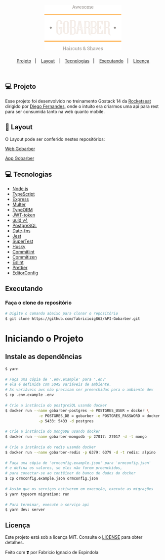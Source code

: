 <h1 align="center">
    <img alt="GoBarber" title="#delicinha" src="./src/assets/logo.svg" width="250px" />
</h1>

<p align="center">
  <a href="#projeto">Projeto</a>&nbsp;&nbsp;&nbsp;|&nbsp;&nbsp;&nbsp;
  <a href="#layout">Layout</a>&nbsp;&nbsp;&nbsp;|&nbsp;&nbsp;&nbsp;
  <a href="#tecnologias">Tecnologias</a>&nbsp;&nbsp;&nbsp;|&nbsp;&nbsp;&nbsp;
  <a href="#executando">Executando</a>&nbsp;&nbsp;&nbsp;|&nbsp;&nbsp;&nbsp;
  <a href="#licença">Licença</a>
</p>
<br>


## 💻 Projeto

Esse projeto foi desenvolvido no treinamento Gostack 14 da [Rocketseat](https://rocketseat.com.br/) dirigido por [Diego Fernandes](https://github.com/diego3g), onde o intuito era criarmos uma api para rest para ser consumida tanto na web quanto mobile.

## 🎨 Layout
O Layout pode ser conferido nestes repositórios:

[Web Gobarber](https://github.com/fabricioig863/GoBarber-web)

[App Gobarber](https://github.com/fabricioig863/App-GoBarber)


## 💻 Tecnologias

- [Node.js](https://nodejs.org/en/)
- [TypeScript](https://www.typescriptlang.org/)
- [Express](https://expressjs.com/pt-br/)
- [Multer](https://github.com/expressjs/multer)
- [TypeORM](https://typeorm.io/#/)
- [JWT-token](https://jwt.io/)
- [uuid v4](https://github.com/thenativeweb/uuidv4/)
- [PostgreSQL](https://www.postgresql.org/)
- [Date-fns](https://date-fns.org/)
- [Jest](https://jestjs.io/)
- [SuperTest](https://github.com/visionmedia/supertest)
- [Husky](https://github.com/typicode/husky)
- [Commitlint](https://github.com/conventional-changelog/commitlint)
- [Commitizen](https://github.com/commitizen/cz-cli)
- [Eslint](https://eslint.org/)
- [Prettier](https://prettier.io/)
- [EditorConfig](https://editorconfig.org/)


## Executando

### Faça o clone do repositório
```bash
# Digite o comando abaixo para clonar o repositório
$ git clone https://github.com/fabricioig863/API-Gobarber.git
```

# Iniciando o Projeto

## Instale as dependências
```bash
$ yarn

# Faça uma cópia de '.env.example' para '.env'
# ela é definida com SUAS variáveis de ambiente.
# As variáveis aws não precisam ser preenchidas para o ambiente dev
$ cp .env.example .env

# Crie a instância do postgreSQL usando docker
$ docker run --name gobarber-postgres -e POSTGRES_USER = docker \
               -e POSTGRES_DB = gobarber -e POSTGRES_PASSWORD = docker \
               -p 5433: 5433 -d postgres

# Crie a instância do mongoDB usando docker
$ docker run --name gobarber-mongodb -p 27017: 27017 -d -t mongo

# Crie a instância do redis usando docker
$ docker run --name gobarber-redis -p 6379: 6379 -d -t redis: alpino

# Faça uma cópia de 'ormconfig.example.json' para 'ormconfig.json'
# e defina os valores, se eles não forem preenchidos,
# para conectar-se ao contêiner do banco de dados do docker
$ cp ormconfig.example.json ormconfig.json

# Assim que os serviços estiverem em execução, execute as migrações
$ yarn typeorm migration: run

# Para terminar, execute o serviço api
$ yarn dev: server
```


## Licença

Este projeto está sob a licença MIT. Consulte o [LICENSE](LICENSE.md) para obter detalhes.

Feito com ❣️ por Fabricio Ignacio de Espindola



